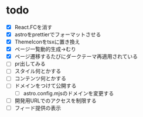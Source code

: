 # todo

- [x] React.FCを消す
- [x] astroをprettierでフォーマットさせる
- [x] ThemeIconをtsxに置き換え
- [x] ページ一覧動的生成->むり
- [x] ページ遷移するたびにダークテーマ再適用されている
- [ ] pr出してみる
- [ ] スタイル何とかする
- [ ] コンテンツ何とかする
- [ ] ドメインをつけて公開する
  - [ ] astro.config.mjsのドメインを変更する
- [ ] 開発用URLでのアクセスを制限する
- [ ] フィード提供の表示
